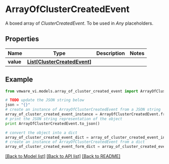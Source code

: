 # ArrayOfClusterCreatedEvent

A boxed array of *ClusterCreatedEvent*. To be used in *Any* placeholders. 

## Properties
Name | Type | Description | Notes
------------ | ------------- | ------------- | -------------
**value** | [**List[ClusterCreatedEvent]**](ClusterCreatedEvent.md) |  | 

## Example

```python
from vmware_vi.models.array_of_cluster_created_event import ArrayOfClusterCreatedEvent

# TODO update the JSON string below
json = "{}"
# create an instance of ArrayOfClusterCreatedEvent from a JSON string
array_of_cluster_created_event_instance = ArrayOfClusterCreatedEvent.from_json(json)
# print the JSON string representation of the object
print ArrayOfClusterCreatedEvent.to_json()

# convert the object into a dict
array_of_cluster_created_event_dict = array_of_cluster_created_event_instance.to_dict()
# create an instance of ArrayOfClusterCreatedEvent from a dict
array_of_cluster_created_event_form_dict = array_of_cluster_created_event.from_dict(array_of_cluster_created_event_dict)
```
[[Back to Model list]](../README.md#documentation-for-models) [[Back to API list]](../README.md#documentation-for-api-endpoints) [[Back to README]](../README.md)


